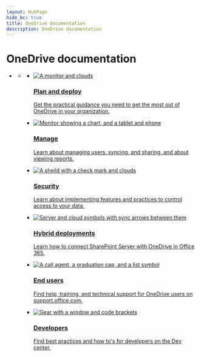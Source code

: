 ```yaml
--- 
layout: HubPage
hide_bc: true
title: OneDrive documentation
description: OneDrive documentation
---
```

<div id="main" class="v2">
    <div class="container">
        <h1>OneDrive documentation</h1>
        <ul class="pivots">
            <li>
                <a href="#home"></a>
                <ul id="home">
                    <li>
                        <a href="#home-all"></a>
                        <ul id="home-all" class="cardsC">
                            <li>
                                <a href="/OneDrive/">
                                    <div class="cardSize">
                                        <div class="cardPadding">
                                            <div class="card">
                                                <div class="cardImageOuter">
                                                    <div class="cardImage bgdAccent1"> 
                                                        <img src="https://docs.microsoft.com/en-us/office/media/hub-tiles/OneDrive-PlanDeploy-400x140.svg" alt="A monitor and clouds" />
                                                    </div>
                                                </div>
                                                <div class="cardText">
                                                    <h3>Plan and deploy</h3>
                                                    <p>Get the practical guidance you need to get the most out of OneDrive in your organization.</p>
                                                </div>
                                            </div>
                                        </div>
                                    </div>
                                </a>
                            </li>
                            <li>
                                <a href="/OneDrive/onedrive">
                                    <div class="cardSize">
                                        <div class="cardPadding">
                                            <div class="card">
                                                <div class="cardImageOuter">
                                                    <div class="cardImage bgdAccent1"> 
                                                        <img src="https://docs.microsoft.com/en-us/office/media/hub-tiles/OneDrive-Manage-400x140.svg" alt="Monitor showing a chart, and a tablet and phone" />
                                                    </div>
                                                </div>
                                                <div class="cardText">
                                                    <h3>Manage</h3>
                                                    <p>Learn about managing users, syncing, and sharing, and about viewing reports.</p>
                                                </div>
                                            </div>
                                        </div>
                                    </div>
                                </a>
                            </li>                            
                            <li>
                                <a href="/OneDrive/">
                                    <div class="cardSize">
                                        <div class="cardPadding">
                                            <div class="card">
                                                <div class="cardImageOuter">
                                                    <div class="cardImage bgdAccent1"> 
                                                        <img src="https://docs.microsoft.com/en-us/office/media/hub-tiles/OneDrive-Security-400x140.svg" alt="A sheild with a check mark and clouds" />
                                                    </div>
                                                </div>
                                                <div class="cardText">
                                                    <h3>Security</h3>
                                                    <p>Learn about implementing features and practices to control access to your data.</p>
                                                </div>
                                            </div>
                                        </div>
                                    </div>
                                </a>
                            </li>                
                            <li>
                                <a href="https://docs.microsoft.com/en-us/sharepoint/hybrid/plan-hybrid-onedrive-for-business">
                                    <div class="cardSize">
                                        <div class="cardPadding">
                                            <div class="card">
                                                <div class="cardImageOuter">
                                                    <div class="cardImage bgdAccent1"> 
                                                        <img src="https://docs.microsoft.com/en-us/office/media/hub-tiles/OneDrive-Hybrid-400x140.svg" alt="Server and cloud symbols with sync arrows between them" />
                                                    </div>
                                                </div>
                                                <div class="cardText">
                                                    <h3>Hybrid deployments</h3>
                                                    <p>Learn how to connect SharePoint Server with OneDrive in Office 365.</p>
                                                </div>
                                            </div>
                                        </div>
                                    </div>
                                </a>
                            </li>                
                            <li>
                                <a href="https://support.office.com/onedrive">
                                    <div class="cardSize">
                                        <div class="cardPadding">
                                            <div class="card">
                                                <div class="cardImageOuter">
                                                    <div class="cardImage bgdAccent1"> 
                                                        <img src="https://docs.microsoft.com/en-us/office/media/hub-tiles/OneDrive-EndUser-400x140.svg" alt="A call agent, a graduation cap, and a list symbol" />
                                                    </div>
                                                </div>
                                                <div class="cardText">
                                                    <h3>End users</h3>
                                                    <p>Find help, training, and technical support for OneDrive users on support.office.com.</p>
                                                </div>
                                            </div>
                                        </div>
                                    </div>
                                </a>
                            </li>                
                            <li>
                                <a href="https://developer.microsoft.com/en-us/onedrive/docs">
                                    <div class="cardSize">
                                        <div class="cardPadding">
                                            <div class="card">
                                                <div class="cardImageOuter">
                                                    <div class="cardImage bgdAccent1"> 
                                                        <img src="https://docs.microsoft.com/en-us/office/media/hub-tiles/OneDrive-Developer-400x140.svg" alt="Gear with a window and code brackets" />
                                                    </div>
                                                </div>
                                                <div class="cardText">
                                                    <h3>Developers</h3>
                                                    <p>Find best practices and how to's for developers on the Dev center.</p>
                                                </div>
                                            </div>
                                        </div>
                                    </div>
                                </a>
                            </li>                
                        </ul>
                    </li>
                </ul>
            </li>
        </ul>
    </div>
</div>